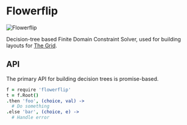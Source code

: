 # Flowerflip

![Flowerflip](http://i.imgur.com/P4HF6S8.gif)

Decision-tree based Finite Domain Constraint Solver, used for building layouts for [The Grid](http://thegrid.io/).

## API

The primary API for building decision trees is promise-based.

```coffeescript
f = require 'flowerflip'
t = f.Root()
.then 'foo', (choice, val) ->
  # Do something
.else 'bar', (choice, e) ->
  # Handle error
```
